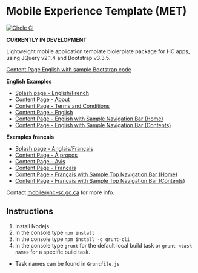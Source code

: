 Mobile Experience Template (MET)
==================================

[![Circle CI](https://circleci.com/gh/hc-sc/met.svg?circle-token=8f4fc67d48f9e7988a0f28620414f23cc6c4714d&style=svg)](https://circleci.com/gh/hc-sc/met)

**CURRENTLY IN DEVELOPMENT**

Lightweight mobile application template biolerplate package for HC apps, using JQuery v2.1.4 and Bootstrap v3.3.5.

[Content Page English with sample Bootstrap code](http://mobile.hc-sc.gc.ca/met/examples/btsrpcode-en.html)

**English Examples**

- [Splash page - English/French](http://mobile.hc-sc.gc.ca/met/index.html)
- [Content Page - About](http://mobile.hc-sc.gc.ca/met/examples/about-en.html)
- [Content Page - Terms and Conditions](http://mobile.hc-sc.gc.ca/met/examples/terms-en.html)
- [Content Page - English](http://mobile.hc-sc.gc.ca/met/examples/index-en.html)
- [Content Page - English with Sample Navigation Bar (Home)](http://mobile.hc-sc.gc.ca/met/examples/navbar-en.html)
- [Content Page - English with Sample Navigation Bar (Contents)](http://mobile.hc-sc.gc.ca/met/examples/navbar2-en.html)

**Exemples français**

- [Splash page - Anglais/Français](http://mobile.hc-sc.gc.ca/met/index.html)
- [Content Page - À propos](http://mobile.hc-sc.gc.ca/met/examples/about-fr.html)
- [Content Page - Avis](http://mobile.hc-sc.gc.ca/met/examples/terms-fr.html)
- [Content Page - Français](http://mobile.hc-sc.gc.ca/met/examples/index-fr.html)
- [Content Page - Français with Sample Top Navigation Bar (Home)](http://mobile.hc-sc.gc.ca/met/examples/navbar-fr.html)
- [Content Page - Français with Sample Top Navigation Bar (Contents)](http://mobile.hc-sc.gc.ca/met/examples/navbar2-fr.html)

Contact mobile@hc-sc.gc.ca for more info.

## Instructions
1. Install Nodejs
1. In the console type `npm install`
1. In the console type `npm install -g grunt-cli`
1. In the console type `grunt` for the default local build task or `grunt <task name>` for a specific build task.
  * Task names can be found in `Gruntfile.js`
